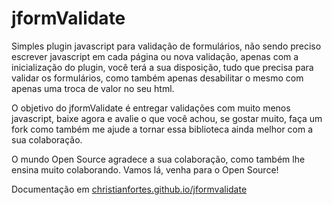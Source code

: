 # jformValidate
Simples plugin javascript para validação de formulários, não sendo preciso escrever javascript em cada página ou nova validação, apenas com a inicialização do plugin, você terá a sua disposição, tudo que precisa para validar os formulários, como também apenas desabilitar o mesmo com apenas uma troca de valor no seu html.

O objetivo do jformValidate é entregar validações com muito menos javascript, baixe agora e avalie o que você achou, se gostar muito, faça um fork como também me ajude a tornar essa biblioteca ainda melhor com a sua colaboração.

O mundo Open Source agradece a sua colaboração, como também lhe ensina muito colaborando. Vamos lá, venha para o Open Source!

Documentação em [christianfortes.github.io/jformvalidate](http://christianfortes.github.io/jformvalidate)
